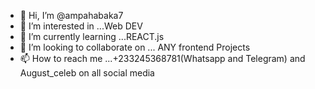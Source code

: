 - 👋 Hi, I’m @ampahabaka7
- 👀 I’m interested in ...Web DEV
- 🌱 I’m currently learning ...REACT.js
- 💞️ I’m looking to collaborate on ... ANY frontend Projects
- 📫 How to reach me ...+233245368781(Whatsapp and Telegram) and August_celeb on all social media 

<!---
ampahabaka7/ampahabaka7 is a ✨ special ✨ repository because its `README.md` (this file) appears on your GitHub profile.
You can click the Preview link to take a look at your changes.
--->
